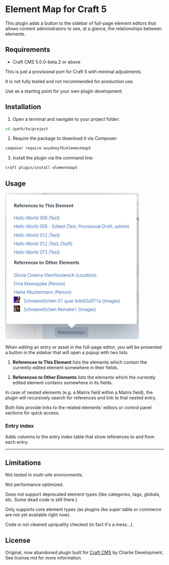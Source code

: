 # Element Map for Craft 5

This plugin adds a button to the sidebar of full-page element editors that allows content administrators to see, at a glance, the relationships between elements.

## Requirements

* Craft CMS 5.0.0-beta.2 or above

This is just a provisional port for Craft 5 with minimal adjustments. 

It is not fully tested and not recommended for production use.

Use as a starting point for your own plugin development.

## Installation

1. Open a terminal and navigate to your project folder:

```bash
cd /path/to/project
```

2. Require the package to download it via Composer:

```bash
composer require wsydney76/elementmap5
```

3. Install the plugin via the command line:

```bash
craft plugin/install elementmap5
```

## Usage

![Screenshot](./screenshot-elementmap.jpg)

When editing an entry or asset in the full-page editor, you will be presented a button in the sidebar that will open a popup with two lists.

1. **References to This Element** lists the elements which contain the currently edited element somewhere in their fields.

2. **References to Other Elements** lists the elements which the currently edited element contains somewhere in its fields.

In case of nested elements (e.g. a Matrix field within a Matrix field), the plugin will recursively search for references and link to that nested entry.

Both lists provide links to the related elements' editors or control panel sections for quick access.

### Entry index

Adds columns to the entry index table that show references to and from each entry.

---

## Limitations

Not tested in multi-site environments.

Not performance optimized.

Does not support deprecated element types (like categories, tags, globals, etc. Some dead code is still there.)

Only supports core element types (as plugins like super table or commerce are not yet available right now).

Code is not cleaned up/quality checked (in fact it's a mess...).


## License

Original, now abandoned plugin built for [Craft CMS](https://craftcms.com/) by Charlie Development. See license.md for more information.

